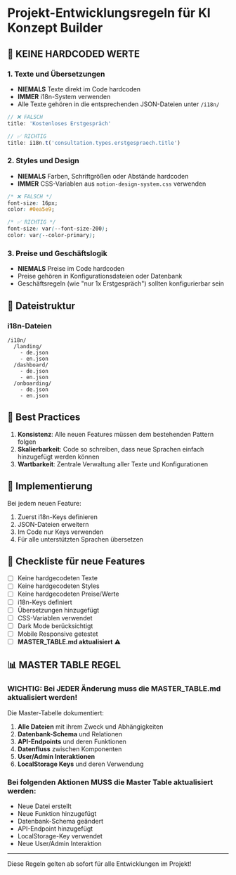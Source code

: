 # Projekt-Entwicklungsregeln für KI Konzept Builder

## 🚫 KEINE HARDCODED WERTE

### 1. Texte und Übersetzungen
- **NIEMALS** Texte direkt im Code hardcoden
- **IMMER** i18n-System verwenden
- Alle Texte gehören in die entsprechenden JSON-Dateien unter `/i18n/`

```javascript
// ❌ FALSCH
title: 'Kostenloses Erstgespräch'

// ✅ RICHTIG
title: i18n.t('consultation.types.erstgespraech.title')
```

### 2. Styles und Design
- **NIEMALS** Farben, Schriftgrößen oder Abstände hardcoden
- **IMMER** CSS-Variablen aus `notion-design-system.css` verwenden

```css
/* ❌ FALSCH */
font-size: 16px;
color: #0ea5e9;

/* ✅ RICHTIG */
font-size: var(--font-size-200);
color: var(--color-primary);
```

### 3. Preise und Geschäftslogik
- **NIEMALS** Preise im Code hardcoden
- Preise gehören in Konfigurationsdateien oder Datenbank
- Geschäftsregeln (wie "nur 1x Erstgespräch") sollten konfigurierbar sein

## 📁 Dateistruktur

### i18n-Dateien
```
/i18n/
  /landing/
    - de.json
    - en.json
  /dashboard/
    - de.json
    - en.json
  /onboarding/
    - de.json
    - en.json
```

## 🎯 Best Practices

1. **Konsistenz**: Alle neuen Features müssen dem bestehenden Pattern folgen
2. **Skalierbarkeit**: Code so schreiben, dass neue Sprachen einfach hinzugefügt werden können
3. **Wartbarkeit**: Zentrale Verwaltung aller Texte und Konfigurationen

## 🔧 Implementierung

Bei jedem neuen Feature:
1. Zuerst i18n-Keys definieren
2. JSON-Dateien erweitern
3. Im Code nur Keys verwenden
4. Für alle unterstützten Sprachen übersetzen

## 📝 Checkliste für neue Features

- [ ] Keine hardgecodeten Texte
- [ ] Keine hardgecodeten Styles
- [ ] Keine hardgecodeten Preise/Werte
- [ ] i18n-Keys definiert
- [ ] Übersetzungen hinzugefügt
- [ ] CSS-Variablen verwendet
- [ ] Dark Mode berücksichtigt
- [ ] Mobile Responsive getestet
- [ ] **MASTER_TABLE.md aktualisiert** ⚠️

## 📊 MASTER TABLE REGEL

### WICHTIG: Bei JEDER Änderung muss die MASTER_TABLE.md aktualisiert werden!

Die Master-Tabelle dokumentiert:
1. **Alle Dateien** mit ihrem Zweck und Abhängigkeiten
2. **Datenbank-Schema** und Relationen
3. **API-Endpoints** und deren Funktionen
4. **Datenfluss** zwischen Komponenten
5. **User/Admin Interaktionen**
6. **LocalStorage Keys** und deren Verwendung

### Bei folgenden Aktionen MUSS die Master Table aktualisiert werden:
- Neue Datei erstellt
- Neue Funktion hinzugefügt
- Datenbank-Schema geändert
- API-Endpoint hinzugefügt
- LocalStorage-Key verwendet
- Neue User/Admin Interaktion

---
Diese Regeln gelten ab sofort für alle Entwicklungen im Projekt!